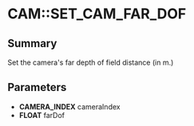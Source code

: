 # CAM::SET_CAM_FAR_DOF

## Summary
Set the camera's far depth of field distance (in m.)

## Parameters
* **CAMERA_INDEX** cameraIndex
* **FLOAT** farDof